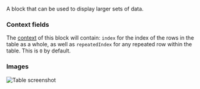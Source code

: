 A block that can be used to display larger sets of data.

### Context fields

The [context](https://appsemble.app/docs/remappers/data#context) of this block will contain: `index`
for the index of the rows in the table as a whole, as well as `repeatedIndex` for any repeated row
within the table. This is `0` by default.

### Images

![Table screenshot](https://gitlab.com/appsemble/appsemble/-/raw/0.33.2/config/assets/table.png)
